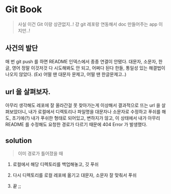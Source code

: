 # Git Book

> 사실 이건 Git 이랑 상관없지..! 걍 git 레포랑 연동해서 doc 만들어주는 app 이지만..!



## 사건의 발단

매 번 git push 를 하면 README 인덱스에서 종종 연결이 안됐다. 대문자, 소문자, 한글, 영어 정말 이것저것 다 시도해봐도 안 되고, 어쩌다 된다 한들, 통일성 있는 해결법이 나오지 않았다. (Ex) 어떨 땐 대문자 문제고, 어떨 땐 한글문제고..)



## url 을 살펴보자.

아무리 생각해도 레포에 잘 올라간걸 못 찾아가는게 이상해서 결과적으로 뜨는 url 을 살펴보았더니, 내가 로컬에서 디렉토리나 파일명을 대문자나 소문자로 수정하고 푸쉬를 해도, 초기에(?) 내가 푸쉬한 형태로 되어있고, 변하지가 않고, 이 상태에서 내가 아무리 README 를 수정해도 요청한 경로가 다르기 때문에 404 Error 가 발생했다.



## solution

> 이미 경로가 틀어졌을 때

1. 로컬에서 해당 디렉토리를 백업해놓고, 깃 푸쉬
2. 다시 디렉토리를 로컬 레포에 옮기고 대문자, 소문자 잘 맞춰서 푸쉬

3. 끝 ;;